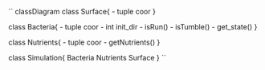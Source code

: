``
classDiagram
class Surface{
    - tuple coor
}

class Bacteria{
    - tuple coor
    - int init_dir
    - isRun()
    - isTumble()
    - get_state()
}

class Nutrients{
    - tuple coor
    - getNutrients()
}


class Simulation{
    Bacteria
    Nutrients
    Surface
}
``
